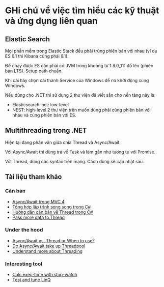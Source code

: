 # GHi chú về việc tìm hiểu các kỹ thuật và ứng dụng liên quan

## Elastic Search

Mọi phần mềm trong Elastic Stack đều phải trùng phiên bản với nhau (ví dụ ES 6.1 thì Kibana cũng phải 6.1).

Để chạy được ES cần phải có JVM trong khoảng từ 1.8.0_111 đổ lên (phiên bản LTS). Setup path chuẩn.

Khi cài hãy chọn cài thành Service của Windows để nó khởi động cùng Windows.

Nếu dùng cho .NET thì sử dụng 2 thư viện đã viết sẵn cho nền tảng này là:
* Elasticsearch-net: low-level
* NEST: high-level
2 thư viện trên muốn dùng phải cùng phiên bản với nhau và cùng phiên bản với ES.

## Multithreading trong .NET

Hiện tại đang phân vân giữa chia Thread và Async/Await.

Với Async/Await thì dùng trả về Task và làm gần như tương tự với Promise.

Với Thread, dùng các syntax trên mạng. Cách dùng sẽ cập nhật sau.

## Tài liệu tham khảo
### Căn bản
* [Async/Await trong MVC 4](https://docs.microsoft.com/en-us/aspnet/mvc/overview/performance/using-asynchronous-methods-in-aspnet-mvc-4)
* [Tổng hợp lập trình song song trong C#](https://docs.microsoft.com/en-us/dotnet/standard/parallel-programming/index)
* [Hướng dẫn căn bản về Thread trong C#](https://o7planning.org/vi/10553/huong-dan-lap-trinh-da-luong-trong-csharp)
* [Pass more data to Thread](https://stackoverflow.com/questions/14854878/creating-new-thread-with-method-with-parameter)

### Under the hood
* [Async/Await vs. Thread or When to use?](https://stackoverflow.com/questions/15148852/async-await-vs-threads)
* [Do Async/Await take up Threadpool](https://stackoverflow.com/questions/8743067/do-asynchronous-operations-in-asp-net-mvc-use-a-thread-from-threadpool-on-net-4)
* [Understand more about Threading](http://www.albahari.com/threading/)

### Interesting tool
* [Calc exec-time with stop-watch](https://stackoverflow.com/questions/14019510/calculate-the-execution-time-of-a-method)
* [Test and tune LinQ](http://www.linqpad.net/EntityFramework.aspx)

